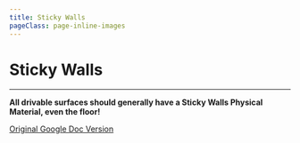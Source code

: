 ```yaml
---
title: Sticky Walls
pageClass: page-inline-images
---
```

# Sticky Walls

<steps>
<template #step-1>

Create a **New Asset** with **New** at the bottom left of the Content Browser:
![](/images/cheatsheets/stickywalls/image7.png)

or Right Click and select **New Physical Material**:

![](/images/cheatsheets/stickywalls/image8.png)

</template>
<template #step-2>

**Type names** into the popup window:

| Field        | Description                               |
| ------------ | ----------------------------------------- |
| **Package**  | your current map                          |
| **Grouping** | not required, but helps with organization |
| **Name**     | StickyWalls                               |
| **Factory**  | PhysicalMaterial                          |

![](/images/cheatsheets/stickywalls/image3.png)

</template>
<template #step-3>

**Add** `PhysicalMaterialProperty_TA` with the blue arrow dropdown at the bottom of the next popup. Check **Enable Sticky Wheels**

![](/images/cheatsheets/stickywalls/image6.png)

You may wish to create a secondary Sticky Walls with **Consider For Ground** disabled. The game will not end if the ball hits that surface at 0 seconds.

</template>
<template #step-4>

**Assign** to a Static Mesh Actor or Blocking Volume’s `Phys Material Override` slot with the green arrow

![](/images/cheatsheets/stickywalls/image1.png)

</template>
</steps>

---
**All drivable surfaces should generally have a Sticky Walls Physical Material, even the floor!**

<ActionBlock>

[Original Google Doc Version](https://docs.google.com/document/d/1jWl9GIck3dfMFWXmH8l5p1Au9mboIemEIxlS2HcJUuM/edit?usp=sharing)
</ActionBlock>
